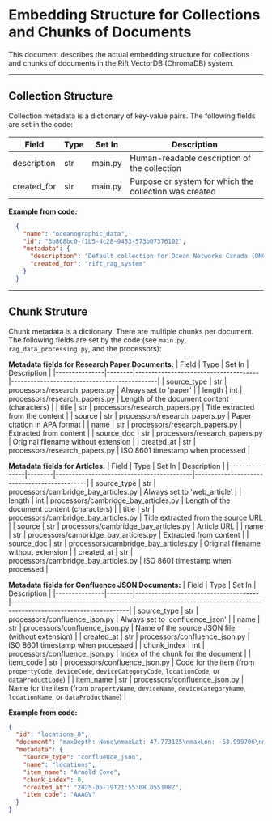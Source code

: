 # Embedding Structure for Collections and Chunks of Documents

This document describes the actual embedding structure for collections and chunks of documents in the Rift VectorDB (ChromaDB) system.

---

## Collection Structure

Collection metadata is a dictionary of key-value pairs. The following fields are set in the code:

| Field         | Type   | Set In           | Description                                                      |
|---------------|--------|------------------|------------------------------------------------------------------|
| description   | str    | main.py | Human-readable description of the collection                     |
| created_for   | str    | main.py          | Purpose or system for which the collection was created           |

**Example from code:**
```json
  {
    "name": "oceanographic_data",
    "id": "3b868bc0-f1b5-4c28-9453-573b07376102",
    "metadata": {
      "description": "Default collection for Ocean Networks Canada (ONC) data",
      "created_for": "rift_rag_system"
    }
  }
```

---

## Chunk Struture

Chunk metadata is a dictionary. There are multiple chunks per document. The following fields are set by the code (see `main.py`, `rag_data_processing.py`, and the processors): 

**Metadata fields for Research Paper Documents:**
| Field         | Type   | Set In                               | Description                                 |
|---------------|--------|--------------------------------------|---------------------------------------------|
| source_type   | str    | processors/research_papers.py        | Always set to 'paper'                       |
| length        | int    | processors/research_papers.py        | Length of the document content (characters) |
| title         | str    | processors/research_papers.py        | Title extracted from the content            |
| source        | str    | processors/research_papers.py        | Paper citation in APA format          |
| name          | str    | processors/research_papers.py        | Extracted from content        |
| source_doc    | str    | processors/research_papers.py        | Original filename without extension         |
| created_at    | str    | processors/research_papers.py        | ISO 8601 timestamp when processed           |

**Metadata fields for Articles:**
| Field         | Type   | Set In                                   | Description                                 |
|---------------|--------|------------------------------------------|---------------------------------------------|
| source_type   | str    | processors/cambridge_bay_articles.py     | Always set to 'web_article'                 |
| length        | int    | processors/cambridge_bay_articles.py     | Length of the document content (characters) |
| title         | str    | processors/cambridge_bay_articles.py     | Title extracted from the source URL         |
| source        | str    | processors/cambridge_bay_articles.py     | Article URL                    |
| name          | str    | processors/cambridge_bay_articles.py     | Extracted from content      |
| source_doc    | str    | processors/cambridge_bay_articles.py     | Original filename without extension         |
| created_at    | str    | processors/cambridge_bay_articles.py     | ISO 8601 timestamp when processed           |

**Metadata fields for Confluence JSON Documents:**
| Field         | Type   | Set In                               | Description                                                                                                      |
|---------------|--------|--------------------------------------|------------------------------------------------------------------------------------------------------------------|
| source_type   | str    | processors/confluence_json.py        | Always set to 'confluence_json'                                                                                  |
| name          | str    | processors/confluence_json.py        | Name of the source JSON file (without extension)                                                                 |
| created_at    | str    | processors/confluence_json.py        | ISO 8601 timestamp when processed                                                                                |
| chunk_index   | int    | processors/confluence_json.py        | Index of the chunk for the document                                                                              |
| item_code     | str    | processors/confluence_json.py        | Code for the item (from `propertyCode`, `deviceCode`, `deviceCategoryCode`, `locationCode`, or `dataProductCode`) |
| item_name     | str    | processors/confluence_json.py        | Name for the item (from `propertyName`, `deviceName`, `deviceCategoryName`, `locationName`, or `dataProductName`) |

**Example from code:**
```json
{
  "id": "locations_0",
  "document": "maxDepth: None\nmaxLat: 47.773125\nmaxLon: -53.999706\nminDepth: None\nminLat: 47.773125\nminLon: -53.999706\ndataSearchURL: https://data.oceannetworks.ca/DataSearch?location=AAAGV\ndeployments: 1\ndepth: None\ndescription:  Arnold Cove is located in Placentia Bay in Newfoundland.\nhasDeviceData: true\nhasPropertyData: false\nlat: 47.773125\nlocationCode: AAAGV\nlocationName: Arnold Cove\nlon: -53.999706",
  "metadata": {
    "source_type": "confluence_json",
    "name": "locations",
    "item_name": "Arnold Cove",
    "chunk_index": 0,
    "created_at": "2025-06-19T21:55:08.055108Z",
    "item_code": "AAAGV"
  }
}
```